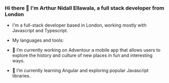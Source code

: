 ### Hi there 👋 I'm Arthur Nidall Ellawala, a full stack developer from London

- I'm a full-stack developer based in London, working mostly with Javascript and Typescript.

- My languages and tools:


- 🔭 I’m currently working on Adventour a mobile app that allows users to explore the history and culture of new places in fun and interesting ways. 


- 🌱 I’m currently learning Angular and exploring popular Javascript libraries. 


<!--
**NidalEllawala/NidalEllawala** is a ✨ _special_ ✨ repository because its `README.md` (this file) appears on your GitHub profile.

Here are some ideas to get you started:

- 🔭 I’m currently working on ...
- 🌱 I’m currently learning ...
- 👯 I’m looking to collaborate on ...
- 🤔 I’m looking for help with ...
- 💬 Ask me about ...
- 📫 How to reach me: ...
- 😄 Pronouns: ...
- ⚡ Fun fact: ...
-->
